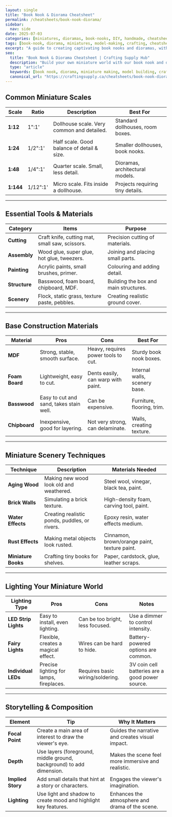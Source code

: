 ```yaml
---
layout: single
title: "Book Nook & Diorama Cheatsheet"
permalink: /cheatsheets/book-nook-diorama/
sidebar:
  nav: side
date: 2025-07-03
categories: [miniatures, dioramas, book-nooks, DIY, handmade, cheatsheet]
tags: [book-nook, diorama, miniatures, model-making, crafting, cheatsheet]
excerpt: "A guide to creating captivating book nooks and dioramas, with tips on construction, scenery, lighting, and sourcing miniature supplies."
seo:
  title: "Book Nook & Diorama Cheatsheet | Crafting Supply Hub"
  description: "Build your own miniature world with our book nook and diorama cheatsheet. Learn about scales, materials, lighting, and scenery techniques."
  type: "article"
  keywords: [book nook, diorama, miniature making, model building, crafting guide]
  canonical_url: "https://craftingsupply.ca/cheatsheets/book-nook-diorama/"
---
```


## Common Miniature Scales

| Scale  | Ratio | Description                               | Best For                               |
|--------|-------|-------------------------------------------|----------------------------------------|
| **1:12** | 1":1' | Dollhouse scale. Very common and detailed.| Standard dollhouses, room boxes.       |
| **1:24** | 1/2":1'| Half scale. Good balance of detail & size.| Smaller dollhouses, book nooks.        |
| **1:48** | 1/4":1'| Quarter scale. Small, less detail.      | Dioramas, architectural models.        |
| **1:144**| 1/12":1'| Micro scale. Fits inside a dollhouse.   | Projects requiring tiny details.       |

---

## Essential Tools & Materials

| Category    | Items                                         | Purpose                               |
|-------------|-----------------------------------------------|---------------------------------------|
| **Cutting** | Craft knife, cutting mat, small saw, scissors.| Precision cutting of materials.       |
| **Assembly**| Wood glue, super glue, hot glue, tweezers.    | Joining and placing small parts.      |
| **Painting**| Acrylic paints, small brushes, primer.        | Colouring and adding detail.           |
| **Structure** | Basswood, foam board, chipboard, MDF.         | Building the box and main structures. |
| **Scenery** | Flock, static grass, texture paste, pebbles.  | Creating realistic ground cover.      |

---

## Base Construction Materials

| Material      | Pros                                  | Cons                               | Best For                     |
|---------------|---------------------------------------|------------------------------------|------------------------------|
| **MDF**       | Strong, stable, smooth surface.       | Heavy, requires power tools to cut.| Sturdy book nook boxes.      |
| **Foam Board**| Lightweight, easy to cut.             | Dents easily, can warp with paint. | Internal walls, scenery base.|
| **Basswood**  | Easy to cut and sand, takes stain well. | Can be expensive.                  | Furniture, flooring, trim.   |
| **Chipboard** | Inexpensive, good for layering.       | Not very strong, can delaminate.   | Walls, creating texture.     |

---

## Miniature Scenery Techniques

| Technique         | Description                                       | Materials Needed                          |
|-------------------|---------------------------------------------------|-------------------------------------------|
| **Aging Wood**    | Making new wood look old and weathered.           | Steel wool, vinegar, black tea, paint.    |
| **Brick Walls**   | Simulating a brick texture.                       | High-density foam, carving tool, paint.   |
| **Water Effects** | Creating realistic ponds, puddles, or rivers.     | Epoxy resin, water effects medium.        |
| **Rust Effects**  | Making metal objects look rusted.                 | Cinnamon, brown/orange paint, texture paint.|
| **Miniature Books** | Crafting tiny books for shelves.                  | Paper, cardstock, glue, leather scraps.   |

---

## Lighting Your Miniature World

| Lighting Type   | Pros                                      | Cons                               | Notes                               |
|-----------------|-------------------------------------------|------------------------------------|-------------------------------------|
| **LED Strip Lights**| Easy to install, even lighting.           | Can be too bright, less focused.   | Use a dimmer to control intensity.  |
| **Fairy Lights**| Flexible, creates a magical effect.       | Wires can be hard to hide.         | Battery-powered options are common. |
| **Individual LEDs** | Precise lighting for lamps, fireplaces.   | Requires basic wiring/soldering.   | 3V coin cell batteries are a good power source. |

---

## Storytelling & Composition

| Element       | Tip                                                              | Why It Matters                                     |
|---------------|------------------------------------------------------------------|----------------------------------------------------|
| **Focal Point** | Create a main area of interest to draw the viewer's eye.         | Guides the narrative and creates visual impact.    |
| **Depth**     | Use layers (foreground, middle ground, background) to add dimension.| Makes the scene feel more immersive and realistic. |
| **Implied Story** | Add small details that hint at a story or characters.          | Engages the viewer's imagination.                  |
| **Lighting**  | Use light and shadow to create mood and highlight key features.  | Enhances the atmosphere and drama of the scene.    |
